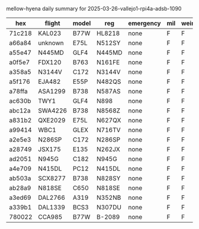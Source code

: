mellow-hyena daily summary for 2025-03-26-vallejo1-rpi4a-adsb-1090

|hex|flight|model|reg|emergency|mil|weirdo|
|--|--|--|--|--|--|--|
|71c218|KAL023|B77W|HL8218|none|F|F|
|a66a84|unknown|E75L|N512SY|none|F|F|
|a55e47|N445MD|GLF4|N445MD|none|F|F|
|a0f5e7|FDX120|B763|N161FE|none|F|F|
|a358a5|N3144V|C172|N3144V|none|F|F|
|a5f176|EJA482|E55P|N482QS|none|F|F|
|a78ffa|ASA1299|B738|N587AS|none|F|F|
|ac630b|TWY1|GLF4|N898|none|F|F|
|abc12a|SWA4226|B738|N8568Z|none|F|F|
|a831b2|QXE2029|E75L|N627QX|none|F|F|
|a99414|WBC1|GLEX|N716TV|none|F|F|
|a2e5e3|N286SP|C172|N286SP|none|F|F|
|a28749|JSX175|E135|N262JX|none|F|F|
|ad2051|N945G|C182|N945G|none|F|F|
|a4e709|N415DL|PC12|N415DL|none|F|F|
|ab503a|SCX8277|B738|N828SY|none|F|F|
|ab28a9|N818SE|C650|N818SE|none|F|F|
|a3ed69|DAL2766|A319|N352NB|none|F|F|
|a339b1|DAL1339|BCS3|N307DU|none|F|F|
|780022|CCA985|B77W|B-2089|none|F|F|
